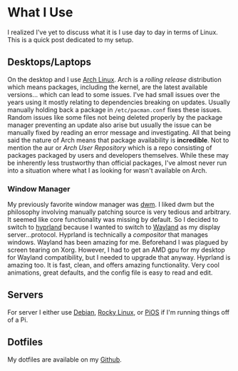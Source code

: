 # What I Use
I realized I've yet to discuss what it is I use day to day in terms of Linux. This is a quick post dedicated to my setup.

## Desktops/Laptops
On the desktop and I use [Arch Linux](https://www.archlinux.org). Arch is a *rolling release* distribution which means packages, including the kernel, are the latest available versions... which can lead to some issues. I've had small issues over the years using it mostly relating to dependencies breaking on updates. Usually manually holding back a package in `/etc/pacman.conf` fixes these issues. Random issues like some files not being deleted properly by the package manager preventing an update also arise but usually the issue can be manually fixed by reading an error message and investigating. All that being said the nature of Arch means that package availability is **incredible**. Not to mention the aur or *Arch User Repository* which is a repo consisting of packages packaged by users and developers themselves. While these may be inherently less trustworthy than official packages, I've almost never run into a situation where what I as looking for wasn't available on Arch.

### Window Manager
My previously favorite window manager was [dwm](https://dwm.suckless.org). I liked dwm but the philosophy involving manually patching source is very tedious and arbitrary. It seemed like core functionality was missing by default. So I decided to switch to [hyprland](https://hyprland.org/) because I wanted to switch to [Wayland](https://wayland.freedesktop.org) as my display server...protocol. Hyprland is technically a *compositor* that manages windows. Wayland has been amazing for me. Beforehand I was plagued by screen tearing on Xorg. However, I had to get an AMD gpu for my desktop for Wayland compatibility, but I needed to upgrade that anyway. Hyprland is amazing too. It is fast, clean, and offers amazing functionality. Very cool animations, great defaults, and the config file is easy to read and edit.

## Servers
For server I either use [Debian](https://www.debian.org), [Rocky Linux](https://rockylinux.org), or [PiOS](https://www.raspberrypi.org/software/operating-systems/) if I'm running things off of a Pi.

## Dotfiles
My dotfiles are available on my [Github](https://github.com/steveonlinux).

